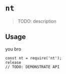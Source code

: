 # `nt`

> TODO: description

## Usage
you bro
```
const nt = require('nt');
release
// TODO: DEMONSTRATE API
```
